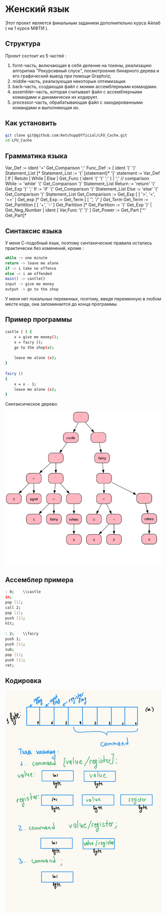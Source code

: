 # Женский язык
Этот проект является финальным заданием дополнительно курса Айлаб ( на 1 курсе МФТИ ). 
## Структура
Проект состоит из 5 частей : 
1. fornt-часть, включающая в себя деление на токены, реализацию алгоритма "Рекурсивный спуск", посмотроение бинарного дерева и его графический вывод при помощи Graphviz;
2. middle-часть, реализующая некоторые оптимизации
3. back-часть, создающая файл с моими ассемблерными командами.
4. assembler-часть, которая считывает файл с ассемблерными командами и динамически их кодирует.
5. processor-часть, обрабатывающая файл с закодированными командами и выполняющая их.

## Как установить 
```sh
git clone git@github.com:KetchuppOfficial/LFU_Cache.git
cd LFU_Cache
```
## Грамматика языка
Var_Def := ident '=' Get_Comparison ';'
Func_Def := [ ident '(' ')' Statement_List ]* 
Statement_List := '{' [statement]* '}'
statement := Var_Def | If | Retutn | While | Else | Get_Func ( ident '(' ')' ';' ) | ';' // comparison
While := 'while' '(' Get_Comparison ')' Statement_List
Return := 'return' '(' Get_Exp ')' ';'
If := 'if' '(' Get_Comparison ')' Statement_List
Else := 'else' '(' Get_Comparison ')' Statement_List
Get_Comparison := Get_Exp  [ [ '>', '<', '==' ] Get_exp ]*
Get_Exp := Get_Term [ [ '*', '/' ] Get_Term*
Get_Term := Get_Partititon [ [ '+', '-' ] Get_Partition ]*
Get_Partition := '(' Get_Exp ')' | Get_Neg_Number | ident [ Var,Func '(' ')' ]
Get_Power := Get_Part ['^' Get_Part]*

## Синтаксис языка

У меня С-подобный язык, поэтому синтакические правила остались практически без изменений, кроме :
```sh
while -> one minute
return -> leave me alone
if -> i take no offence
else -> i am offended
main() -> castle()
input -> give me money
output -> go to the shop
```

У меня нет локальных перемнных, поэтому, введя переменную в любом месте кода, она запоминается до конца программы. 

## Пример программы

```sh
castle ( ) {
	x = give me money();
	x = fairy ();
	go to the shop(x);
	
	leave me alone (x);
}

fairy ()
{
	x = x - 1;
	leave me alone (x);
}
```

Синтаксическое дерево:

![Компьютер](logs/tree0.png)


## Ассемблер примера

```sh
: 0;	\\castle
in;
pop [1];
call 2;
pop [1];
push [1];
hlt;

: 2;	\\fairy
push 1;
push [1];
sub;
pop [1];
push [1];
ret;
```

## Кодировка
![Компьютер](encoding.jpg)
